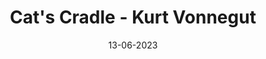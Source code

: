 ---
layout: none
title: "Cat's Cradle - Kurt Vonnegut"
img: assets/img/covers/cats_cradle.jpg
date: 13-06-2023
category: Fiction
redirect: https://www.goodreads.com/en/book/show/135479
---